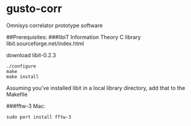 # gusto-corr
Omnisys correlator prototype software

##Prerequisites:
###libiT Information Theory C library
libit.sourceforge.net/index.html

download libit-0.2.3
```
./configure
make
make install
```
Assuming you've installed libit in a local library directory, add that to the Makefile

###fftw-3
Mac:
```
sudo port install fftw-3
```
